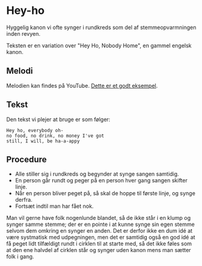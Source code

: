 # Hey-ho

Hyggelig kanon vi ofte synger i rundkreds som del af stemmeopvarmningen inden revyen.

Teksten er en variation over "Hey Ho, Nobody Home", en gammel engelsk kanon.

## Melodi

Melodien kan findes på YouTube. [Dette er et godt eksempel](https://www.youtube.com/watch?v=f_NzBVYiBrc).

## Tekst

Den tekst vi plejer at bruge er som følger:

```
Hey ho, everybody oh-
no food, no drink, no money I've got
still, I will, be ha-a-appy
```

## Procedure

* Alle stiller sig i rundkreds og begynder at synge sangen samtidig.
* En person går rundt og peger på en person hver gang sangen skifter linje.
* Når en person bliver peget på, så skal de hoppe til første linje, og synge derfra.
* Fortsæt indtil man har fået nok.

Man vil gerne have folk nogenlunde blandet, så de ikke står i en klump
og synger samme stemme; der er en pointe i at kunne synge sin egen stemme
selvom dem omkring en synger en anden. Det er derfor ikke en dum idé at være
systmatisk med udpegningen, men det er samtidig også en god idé at få peget
lidt tilfældigt rundt i cirklen til at starte med, så det ikke føles som at
den ene halvdel af cirklen står og synger uden kanon mens man sætter folk i gang.
